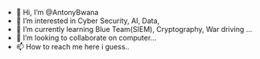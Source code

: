 - 👋 Hi, I’m @AntonyBwana
- 👀 I’m interested in Cyber Security, AI, Data, 
- 🌱 I’m currently learning Blue Team(SIEM), Cryptography, War driving ...
- 💞️ I’m looking to collaborate on computer...
- 📫 How to reach me here i guess..

<!---
AntonyBwana/AntonyBwana is a ✨ special ✨ repository because its `README.md` (this file) appears on your GitHub profile.
You can click the Preview link to take a look at your changes.
--->
